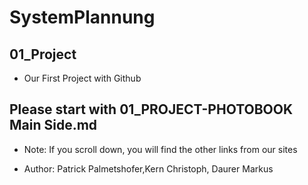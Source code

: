 # SystemPlannung
## 01_Project

- Our First Project with Github
  
## Please start with 01_PROJECT-PHOTOBOOK Main Side.md
-  Note: If you scroll down, you will find the other links from our sites

-  Author: Patrick Palmetshofer,Kern Christoph, Daurer Markus
